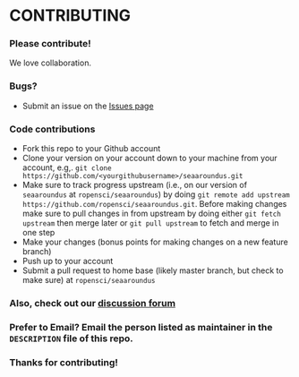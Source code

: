 # CONTRIBUTING #

### Please contribute!

We love collaboration.

### Bugs?

* Submit an issue on the [Issues page](https://github.com/ropensci/seaaroundus/issues)

### Code contributions

* Fork this repo to your Github account
* Clone your version on your account down to your machine from your account, e.g,. `git clone https://github.com/<yourgithubusername>/seaaroundus.git`
* Make sure to track progress upstream (i.e., on our version of `seaaroundus` at `ropensci/seaaroundus`) by doing `git remote add upstream https://github.com/ropensci/seaaroundus.git`. Before making changes make sure to pull changes in from upstream by doing either `git fetch upstream` then merge later or `git pull upstream` to fetch and merge in one step
* Make your changes (bonus points for making changes on a new feature branch)
* Push up to your account
* Submit a pull request to home base (likely master branch, but check to make sure) at `ropensci/seaaroundus`

### Also, check out our [discussion forum](https://discuss.ropensci.org)

### Prefer to Email? Email the person listed as maintainer in the `DESCRIPTION` file of this repo.

### Thanks for contributing!

